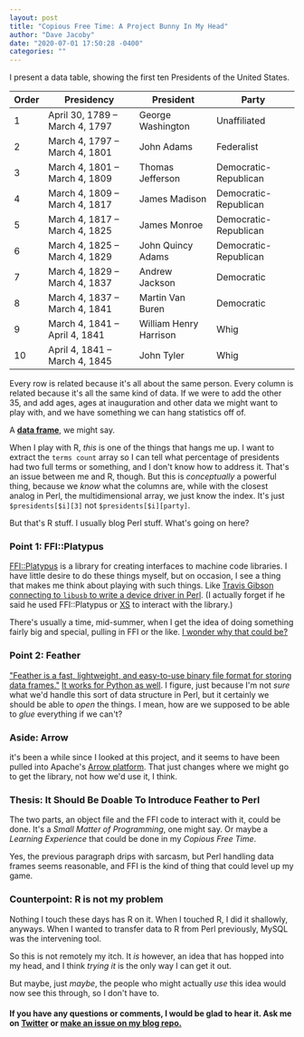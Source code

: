 ```yaml
---
layout: post
title: "Copious Free Time: A Project Bunny In My Head"
author: "Dave Jacoby"
date: "2020-07-01 17:50:28 -0400"
categories: ""
---
```


I present a data table, showing the first ten Presidents of the United States.

| Order | Presidency                     | President              | Party                  |
| ----- | ------------------------------ | ---------------------- | ---------------------- |
| 1     | April 30, 1789 – March 4, 1797 | George Washington      | Unaffiliated           |
| 2     | March 4, 1797 – March 4, 1801  | John Adams             | Federalist             |
| 3     | March 4, 1801 – March 4, 1809  | Thomas Jefferson       | Democratic-Republican  |
| 4     | March 4, 1809 – March 4, 1817  | James Madison          | Democratic- Republican |
| 5     | March 4, 1817 – March 4, 1825  | James Monroe           | Democratic-Republican  |
| 6     | March 4, 1825 – March 4, 1829  | John Quincy Adams      | Democratic- Republican |
| 7     | March 4, 1829 – March 4, 1837  | Andrew Jackson         | Democratic             |
| 8     | March 4, 1837 – March 4, 1841  | Martin Van Buren       | Democratic             |
| 9     | March 4, 1841 – April 4, 1841  | William Henry Harrison | Whig                   |
| 10    | April 4, 1841 – March 4, 1845  | John Tyler             | Whig                   |

Every row is related because it's all about the same person. Every column is related because it's all the same kind of data. If we were to add the other 35, and add ages, ages at inauguration and other data we might want to play with, and we have something we can hang statistics off of.

A [**data frame**](https://www.rdocumentation.org/packages/base/versions/3.6.2/topics/data.frame), we might say.

When I play with R, _this_ is one of the things that hangs me up. I want to extract the `terms count` array so I can tell what percentage of presidents had two full terms or something, and I don't know how to address it. That's an issue between me and R, though. But this is _conceptually_ a powerful thing, because we _know_ what the columns are, while with the closest analog in Perl, the multidimensional array, we just know the index. It's just `$presidents[$i][3]` not `$presidents[$i][party]`.

But that's R stuff. I usually blog Perl stuff. What's going on here?

### Point 1: FFI::Platypus

[FFI::Platypus](https://metacpan.org/pod/FFI::Platypus) is a library for creating interfaces to machine code libraries. I have little desire to do these things myself, but on occasion, I see a thing that makes me think about playing with such things. Like [Travis Gibson connecting to `libusb` to write a device driver in Perl](https://www.youtube.com/watch?v=BWjl4p6jIOc). (I actually forget if he said he used FFI::Platypus or [XS](https://metacpan.org/pod/XS::Framework) to interact with the library.)

There's usually a time, mid-summer, when I get the idea of doing something fairly big and special, pulling in FFI or the like. [I wonder why that could be?](https://perlconference.us/tpc-2020-cloud/)

### Point 2: Feather

["Feather is a fast, lightweight, and easy-to-use binary file format for storing data frames."](https://blog.rstudio.com/2016/03/29/feather/) [It works for Python as well](https://pypi.org/project/feather-format/). I figure, just because I'm not _sure_ what we'd handle this sort of data structure in Perl, but it certainly we should be able to _open_ the things. I mean, how are we supposed to be able to _glue_ everything if we can't?

### Aside: Arrow

it's been a while since I looked at this project, and it seems to have been pulled into Apache's [Arrow platform](https://github.com/apache/arrow). That just changes where we might go to get the library, not how we'd use it, I think.

### Thesis: It Should Be Doable To Introduce Feather to Perl

The two parts, an object file and the FFI code to interact with it, could be done. It's a _Small Matter of Programming_, one might say. Or maybe a _Learning Experience_ that could be done in my _Copious Free Time_.

Yes, the previous paragraph drips with sarcasm, but Perl handling data frames seems reasonable, and FFI is the kind of thing that could level up my game.

### Counterpoint: R is not my problem

Nothing I touch these days has R on it. When I touched R, I did it shallowly, anyways. When I wanted to transfer data to R from Perl previously, MySQL was the intervening tool.

So this is not remotely my itch. It _is_ however, an idea that has hopped into my head, and I think _trying it_ is the only way I can get it out.

But maybe, just _maybe_, the people who might actually _use_ this idea would now see this through, so I don't have to.

#### If you have any questions or comments, I would be glad to hear it. Ask me on [Twitter](https://twitter.com/jacobydave) or [make an issue on my blog repo.](https://github.com/jacoby/jacoby.github.io)
